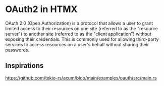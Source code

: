 # OAuth2 in HTMX

OAuth 2.0 (Open Authorization) is a protocol that allows a user to grant limited access to their resources on one site (referred to as the "resource server") to another site (referred to as the "client application") without exposing their credentials. This is commonly used for allowing third-party services to access resources on a user's behalf without sharing their passwords.

## Inspirations

<https://github.com/tokio-rs/axum/blob/main/examples/oauth/src/main.rs>
